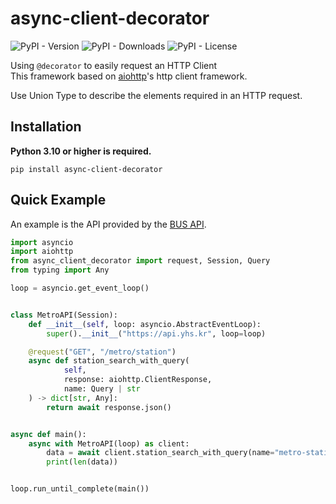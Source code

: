  # async-client-decorator
 
![PyPI - Version](https://img.shields.io/pypi/v/async-client-decorator?style=flat)
![PyPI - Downloads](https://img.shields.io/pypi/dm/async-client-decorator?style=flat)
![PyPI - License](https://img.shields.io/pypi/l/async-client-decorator?style=flat)

Using `@decorator` to easily request an HTTP Client<br/>
This framework based on [aiohttp](https://github.com/aio-libs/aiohttp)'s http client framework.<br/>

Use Union Type to describe the elements required in an HTTP request.


## Installation
**Python 3.10 or higher is required.**

```pip
pip install async-client-decorator
```

## Quick Example

An example is the API provided by the [BUS API](https://github.com/gunyu1019/trafficAPI).

```python
import asyncio
import aiohttp
from async_client_decorator import request, Session, Query
from typing import Any

loop = asyncio.get_event_loop()


class MetroAPI(Session):
    def __init__(self, loop: asyncio.AbstractEventLoop):
        super().__init__("https://api.yhs.kr", loop=loop)

    @request("GET", "/metro/station")
    async def station_search_with_query(
            self,
            response: aiohttp.ClientResponse,
            name: Query | str
    ) -> dict[str, Any]:
        return await response.json()


async def main():
    async with MetroAPI(loop) as client:
        data = await client.station_search_with_query(name="metro-station-name")
        print(len(data))


loop.run_until_complete(main())
```
